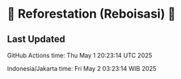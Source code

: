 
# 🌳 Reforestation (Reboisasi) 🌲

## Last Updated

GitHub Actions time: Thu May  1 20:23:14 UTC 2025

Indonesia/Jakarta time: Fri May  2 03:23:14 WIB 2025

